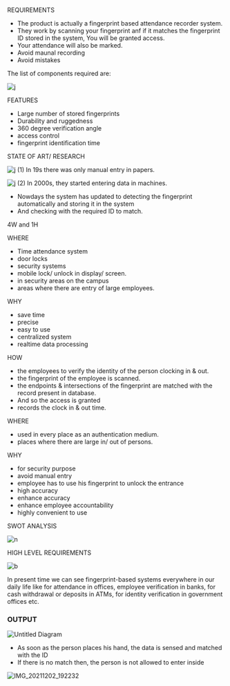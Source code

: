 REQUIREMENTS

  * The product is actually a fingerprint based attendance recorder system.
  * They work by scanning your fingerprint anf if it matches the fingerprint ID stored in the system, You will be granted access.
  * Your attendance will also be marked.
  * Avoid maunal recording
  * Avoid mistakes

The list of components required are:

![j](https://user-images.githubusercontent.com/60978907/144191786-0429001b-0d72-4a86-a124-68505adfd5d8.jpg)

FEATURES
 
 * Large number of stored fingerprints
 * Durability and ruggedness
 * 360 degree verification angle
 * access control
 * fingerprint identification time
 
STATE OF ART/ RESEARCH
  
   ![j (1)](https://user-images.githubusercontent.com/60978907/144207060-60d17e4a-5be0-4840-9f11-12c4d2f3a9ab.jpg)     In 19s there was only manual entry in papers.
  
   ![j (2)](https://user-images.githubusercontent.com/60978907/144232464-015d50d3-363a-49c9-be08-55742029b6d5.jpg)     In 2000s, they started entering data in machines.
   
   * Nowdays the system has updated to detecting the fingerprint automatically and storing it in the system 
   * And checking with the required ID to match.
  
4W and 1H 

WHERE
  * Time attendance system
  * door locks
  * security systems
  * mobile lock/ unlock in display/ screen.
  * in security areas on the campus
  * areas where there are entry of large employees.
  
WHY
  * save time
  * precise
  * easy to use
  * centralized system
  * realtime data processing
  
HOW
  * the employees to verify the identity of the person clocking in & out.
  * the fingerprint of the employee is scanned.
  * the endpoints & intersections of the fingerprint are matched with the record present in database.
  * And so the access is granted
  * records the clock in & out time.
  
WHERE
  * used in every place as an authentication medium.
  * places where there are large in/ out of persons.
  
WHY
  * for security purpose
  * avoid manual entry
  * employee has to use his fingerprint to unlock the entrance
  * high accuracy
  * enhance accuracy
  * enhance employee accountability
  * highly convenient to use
 
SWOT ANALYSIS

![n](https://user-images.githubusercontent.com/60978907/144264150-85d802df-bbaf-47df-84bc-91beb2106565.jpg)

HIGH LEVEL REQUIREMENTS

![b](https://user-images.githubusercontent.com/60978907/144268520-8baebaa1-e3cc-4a1f-b1aa-22041474d5f3.jpg)

In present time we can see fingerprint-based systems everywhere in our daily life like for attendance in offices, employee verification in banks, for cash withdrawal or deposits in ATMs, for identity verification in government offices etc.

### OUTPUT

![Untitled Diagram](https://user-images.githubusercontent.com/60978907/144424435-8a2d64c5-0695-4535-a82f-6bcebdf924d6.jpg)

 * As soon as the person places his hand, the data is sensed and matched with the ID 
 * If there is no match then, the person is not allowed to enter inside
 
 ![IMG_20211202_192232](https://user-images.githubusercontent.com/60978907/144436754-e16d7cfd-5c92-4940-8791-4e4e7bdc738c.jpg)
